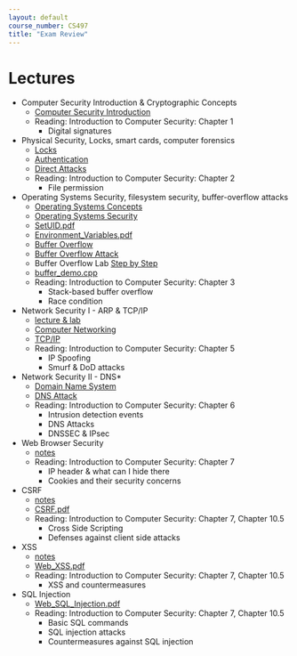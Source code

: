 ```yaml
---
layout: default
course_number: CS497
title: "Exam Review"
---
```


# Lectures
- Computer Security Introduction & Cryptographic Concepts
  - [Computer Security Introduction](Ch01-Introduction.pdf)
  - Reading: Introduction to Computer Security: Chapter 1
    - Digital signatures
- Physical Security, Locks, smart cards, computer forensics
  - [Locks](Ch02-Locks.pdf)
  - [Authentication](Ch02-Authentication.pdf)
  - [Direct Attacks](Ch02-Direct.pdf)
  - Reading: Introduction to Computer Security: Chapter 2
    - File permission
- Operating Systems Security, filesystem security, buffer-overflow attacks
  - [Operating Systems Concepts](Ch03-OS.pdf)
  - [Operating Systems Security](Ch03-OSSec.pdf)
  - [SetUID.pdf](../labs/setuid/SetUID.pdf)
  - [Environment_Variables.pdf](../labs/setuid/Environment_Variables.pdf)
  - [Buffer Overflow](Ch03-BufferOverflow.pdf)
  - [Buffer Overflow Attack](Buffer_Overflow.pdf)
  - Buffer Overflow Lab [Step by Step](BufferOverflowLabStepByStep.pdf)
  - [buffer_demo.cpp](buffer_demo.cpp)
  - Reading: Introduction to Computer Security: Chapter 3
    - Stack-based buffer overflow
    - Race condition
- Network Security I - ARP & TCP/IP
  - [lecture & lab](lecture05.html)
  - [Computer Networking](Ch05-NetworkModelsARP.pdf)
  - [TCP/IP](Ch05-NetworksTCP-IP.pdf)
  - Reading: Introduction to Computer Security: Chapter 5
    - IP Spoofing
    - Smurf & DoD attacks  
- Network Security II - DNS*
  - [Domain Name System](Ch06-NetworksDNS.pdf)
  - [DNS Attack](DNS_Attacks.pdf)
  - Reading: Introduction to Computer Security: Chapter 6
    - Intrusion detection events
    - DNS Attacks 
    - DNSSEC & IPsec
- Web Browser Security
  - [notes](lecture07.html)
  - Reading: Introduction to Computer Security: Chapter 7
    - IP header & what can I hide there
    - Cookies and their security concerns
- CSRF
  - [notes](lecture08.html)
  - [CSRF.pdf](Web_CSRF.pdf)
  - Reading: Introduction to Computer Security: Chapter 7, Chapter 10.5
    - Cross Side Scripting 
    - Defenses against client side attacks 
- XSS
  - [notes](lecture09.html)
  - [Web_XSS.pdf](Web_XSS.pdf)
  - Reading: Introduction to Computer Security: Chapter 7, Chapter 10.5
    - XSS and countermeasures 
- SQL Injection
  - [Web_SQL_Injection.pdf](Web_SQL_Injection.pdf)
  - Reading: Introduction to Computer Security: Chapter 7, Chapter 10.5
    - Basic SQL commands 
    - SQL injection attacks
    - Countermeasures against SQL injection 
